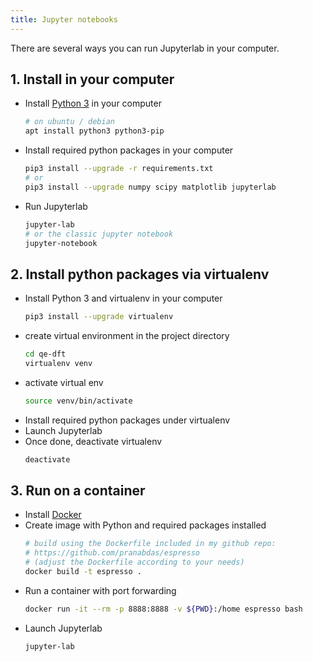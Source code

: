 ```yaml
---
title: Jupyter notebooks
---
```


There are several ways you can run Jupyterlab in your computer.

## 1. Install in your computer
- Install [Python 3](https://www.python.org) in your computer
    ```bash
    # on ubuntu / debian
    apt install python3 python3-pip
    ```
- Install required python packages in your computer
    ```bash
    pip3 install --upgrade -r requirements.txt
    # or
    pip3 install --upgrade numpy scipy matplotlib jupyterlab
    ```
- Run Jupyterlab
    ```bash
    jupyter-lab
    # or the classic jupyter notebook
    jupyter-notebook
    ```

## 2. Install python packages via virtualenv
- Install Python 3 and virtualenv in your computer
    ```bash
    pip3 install --upgrade virtualenv
    ```
- create virtual environment in the project directory
    ```bash
    cd qe-dft
    virtualenv venv
    ```
- activate virtual env
    ```bash
    source venv/bin/activate
    ```
- Install required python packages under virtualenv
- Launch Jupyterlab
- Once done, deactivate virtualenv
    ```bash
    deactivate
    ```

## 3. Run on a container
- Install [Docker](https://docs.docker.com/get-docker/)
- Create image with Python and required packages installed
    ```bash
    # build using the Dockerfile included in my github repo:
    # https://github.com/pranabdas/espresso
    # (adjust the Dockerfile according to your needs)
    docker build -t espresso .
    ```
- Run a container with port forwarding
    ```bash
    docker run -it --rm -p 8888:8888 -v ${PWD}:/home espresso bash
    ```
- Launch Jupyterlab
    ```
    jupyter-lab
    ```
